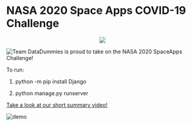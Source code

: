 # NASA 2020 Space Apps COVID-19 Challenge

<p align="center"><img src= "https://pbs.twimg.com/profile_images/1253737321574420482/okug2TUc_400x400.jpg"</p>

![Team DataDummies is proud to take on the NASA 2020 SpaceApps Challenge!](https://covid19.spaceappschallenge.org/challenges/covid-challenges/sdgs-and-covid-19/teams/data-dummies/project)

To run:

1. python -m pip install Django

2. python manage.py runserver

[Take a look at our short summary video!](https://streamable.com/9d7e2k)


![demo](https://i.ibb.co/7tXcYgn/screencapture-127-0-0-1-8000-2020-05-31-23-22-49.png)
